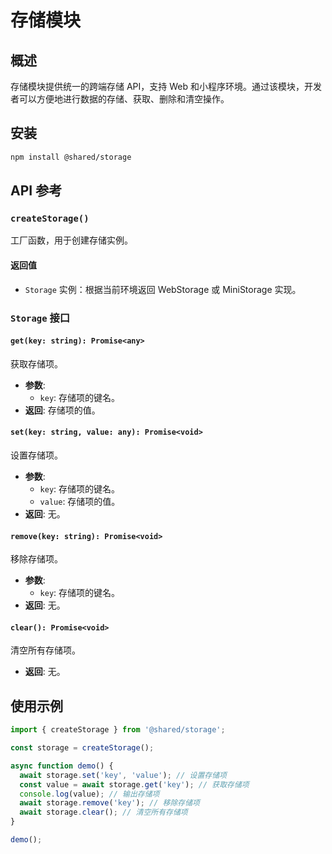 # 存储模块

## 概述

存储模块提供统一的跨端存储 API，支持 Web 和小程序环境。通过该模块，开发者可以方便地进行数据的存储、获取、删除和清空操作。

## 安装

```bash
npm install @shared/storage
```

## API 参考

### `createStorage()`

工厂函数，用于创建存储实例。

#### 返回值

- `Storage` 实例：根据当前环境返回 WebStorage 或 MiniStorage 实现。

### `Storage` 接口

#### `get(key: string): Promise<any>`

获取存储项。

- **参数**:
  - `key`: 存储项的键名。
- **返回**: 存储项的值。

#### `set(key: string, value: any): Promise<void>`

设置存储项。

- **参数**:
  - `key`: 存储项的键名。
  - `value`: 存储项的值。
- **返回**: 无。

#### `remove(key: string): Promise<void>`

移除存储项。

- **参数**:
  - `key`: 存储项的键名。
- **返回**: 无。

#### `clear(): Promise<void>`

清空所有存储项。

- **返回**: 无。

## 使用示例

```typescript
import { createStorage } from '@shared/storage';

const storage = createStorage();

async function demo() {
  await storage.set('key', 'value'); // 设置存储项
  const value = await storage.get('key'); // 获取存储项
  console.log(value); // 输出存储项
  await storage.remove('key'); // 移除存储项
  await storage.clear(); // 清空所有存储项
}

demo();
```
